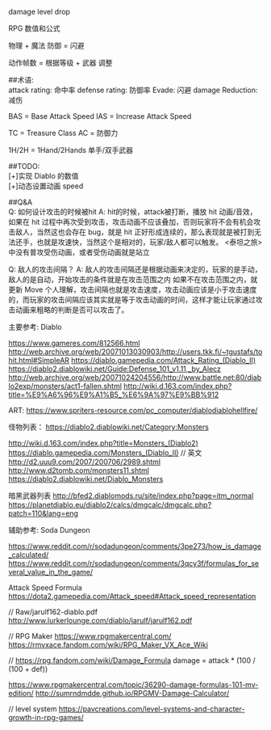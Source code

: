 

damage 
level
drop

RPG 数值和公式

物理 + 魔法
防御 = 闪避

动作帧数 = 根据等级 + 武器 调整

##术语:  
attack rating: 命中率
defense rating: 防御率
Evade: 闪避
damage Reduction: 减伤

BAS = Base Attack Speed
IAS = Increase Attack Speed

TC = Treasure Class
AC = 防御力

1H/2H = 1Hand/2Hands 单手/双手武器

##TODO:  
[+]实现 Diablo 的数值  
[+]动态设置动画 speed  

##Q&A  
Q: 如何设计攻击的时候被hit
A: hit的时候，attack被打断，播放 hit 动画/音效，如果在 hit 过程中再次受到攻击，攻击动画不应该叠加，否则玩家将不会有机会攻击敌人，当然这也会存在 bug，就是 hit 正好形成连续的，那么表现就是被打到无法还手，也就是攻速快，当然这个是相对的，玩家/敌人都可以触发。
<泰坦之旅>中没有普攻受伤动画，或者受伤动画就是站立

Q: 敌人的攻击间隔？
A: 敌人的攻击间隔还是根据动画来决定的，玩家的是手动，敌人的是自动，开始攻击的条件就是在攻击范围之内
如果不在攻击范围之内，就更新 Move
个人理解，攻击间隔也就是攻击速度，攻击动画应该是小于攻击速度的，而玩家的攻击间隔应该其实就是等于攻击动画的时间，这样才能让玩家通过攻击动画来粗略的判断是否可以攻击了。

主要参考:
Diablo 

https://www.gameres.com/812566.html
http://web.archive.org/web/20071013030903/http://users.tkk.fi/~tgustafs/tohit.html#SimpleAR
https://diablo.gamepedia.com/Attack_Rating_(Diablo_II)
https://diablo2.diablowiki.net/Guide:Defense_101_v1.11,_by_Alecz
http://web.archive.org/web/20071024204556/http://www.battle.net:80/diablo2exp/monsters/act1-fallen.shtml
http://wiki.d.163.com/index.php?title=%E9%A6%96%E9%A1%B5_%E6%9A%97%E9%BB%912

ART: https://www.spriters-resource.com/pc_computer/diablodiablohellfire/

怪物列表：
https://diablo2.diablowiki.net/Category:Monsters

http://wiki.d.163.com/index.php?title=Monsters_(Diablo2)
https://diablo.gamepedia.com/Monsters_(Diablo_II)   // 英文
http://d2.uuu9.com/2007/200706/2989.shtml
http://www.d2tomb.com/monsters11.shtml
https://diablo2.diablowiki.net/Diablo_Monsters

暗黑武器列表
http://bfed2.diablomods.ru/site/index.php?page=itm_normal
https://planetdiablo.eu/diablo2/calcs/dmgcalc/dmgcalc.php?patch=110&lang=eng

辅助参考:
Soda Dungeon

https://www.reddit.com/r/sodadungeon/comments/3pe273/how_is_damage_calculated/
https://www.reddit.com/r/sodadungeon/comments/3qcy3f/formulas_for_several_value_in_the_game/

Attack Speed Formula
https://dota2.gamepedia.com/Attack_speed#Attack_speed_representation

// Raw/jarulf162-diablo.pdf
http://www.lurkerlounge.com/diablo/jarulf/jarulf162.pdf

//
RPG Maker
https://www.rpgmakercentral.com/
https://rmvxace.fandom.com/wiki/RPG_Maker_VX_Ace_Wiki

// 
https://rpg.fandom.com/wiki/Damage_Formula
damage = attack * (100 / (100 + def))

https://www.rpgmakercentral.com/topic/36290-damage-formulas-101-mv-edition/
http://sumrndmdde.github.io/RPGMV-Damage-Calculator/

// level system
https://pavcreations.com/level-systems-and-character-growth-in-rpg-games/
